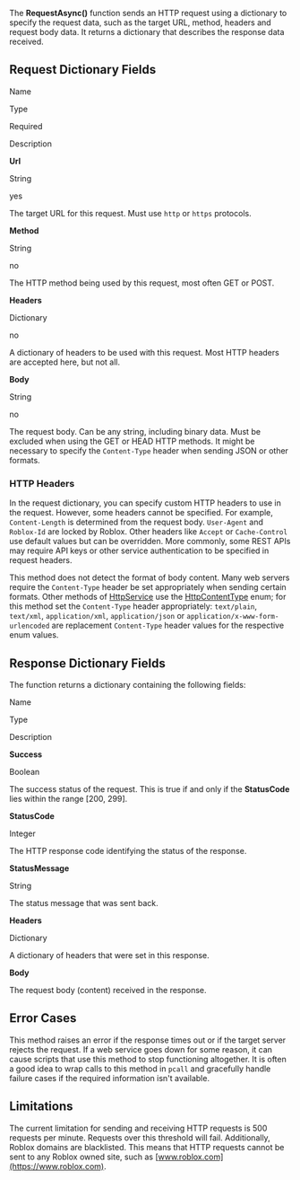 The **RequestAsync()** function sends an HTTP request using a dictionary to specify the request data, such as the target URL, method, headers and request body data. It returns a dictionary that describes the response data received.

Request Dictionary Fields
-------------------------

Name

Type

Required

Description

**Url**

String

yes

The target URL for this request. Must use `http` or `https` protocols.

**Method**

String

no

The HTTP method being used by this request, most often GET or POST.

**Headers**

Dictionary

no

A dictionary of headers to be used with this request. Most HTTP headers are accepted here, but not all.

**Body**

String

no

The request body. Can be any string, including binary data. Must be excluded when using the GET or HEAD HTTP methods. It might be necessary to specify the `Content-Type` header when sending JSON or other formats.

### HTTP Headers

In the request dictionary, you can specify custom HTTP headers to use in the request. However, some headers cannot be specified. For example, `Content-Length` is determined from the request body. `User-Agent` and `Roblox-Id` are locked by Roblox. Other headers like `Accept` or `Cache-Control` use default values but can be overridden. More commonly, some REST APIs may require API keys or other service authentication to be specified in request headers.

This method does not detect the format of body content. Many web servers require the `Content-Type` header be set appropriately when sending certain formats. Other methods of [HttpService](https://developer.roblox.com/en-us/api-reference/class/HttpService) use the [HttpContentType](https://developer.roblox.com/en-us/api-reference/enum/HttpContentType) enum; for this method set the `Content-Type` header appropriately: `text/plain`, `text/xml`, `application/xml`, `application/json` or `application/x-www-form-urlencoded` are replacement `Content-Type` header values for the respective enum values.

Response Dictionary Fields
--------------------------

The function returns a dictionary containing the following fields:

Name

Type

Description

**Success**

Boolean

The success status of the request. This is true if and only if the **StatusCode** lies within the range \[200, 299\].

**StatusCode**

Integer

The HTTP response code identifying the status of the response.

**StatusMessage**

String

The status message that was sent back.

**Headers**

Dictionary

A dictionary of headers that were set in this response.

**Body**

The request body (content) received in the response.

Error Cases
-----------

This method raises an error if the response times out or if the target server rejects the request. If a web service goes down for some reason, it can cause scripts that use this method to stop functioning altogether. It is often a good idea to wrap calls to this method in `pcall` and gracefully handle failure cases if the required information isn't available.

Limitations
-----------

The current limitation for sending and receiving HTTP requests is 500 requests per minute. Requests over this threshold will fail. Additionally, Roblox domains are blacklisted. This means that HTTP requests cannot be sent to any Roblox owned site, such as [www.roblox.com](https://www.roblox.com).